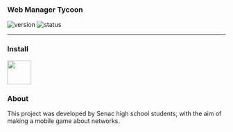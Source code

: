 
### Web Manager Tycoon
![version](https://img.shields.io/badge/Version%3A-0.6-blue)
![status](https://img.shields.io/badge/Status%3A-released-green)


<hr>

### Install

<a href='https://play.google.com/store/apps/details?id=com.hopellesstudio.net'><img align='center' height='55' src='https://play.google.com/intl/en_us/badges/static/images/badges/en_badge_web_generic.png'></a>

### About

This project was developed by Senac high school students,
with the aim of making a mobile game about networks.
